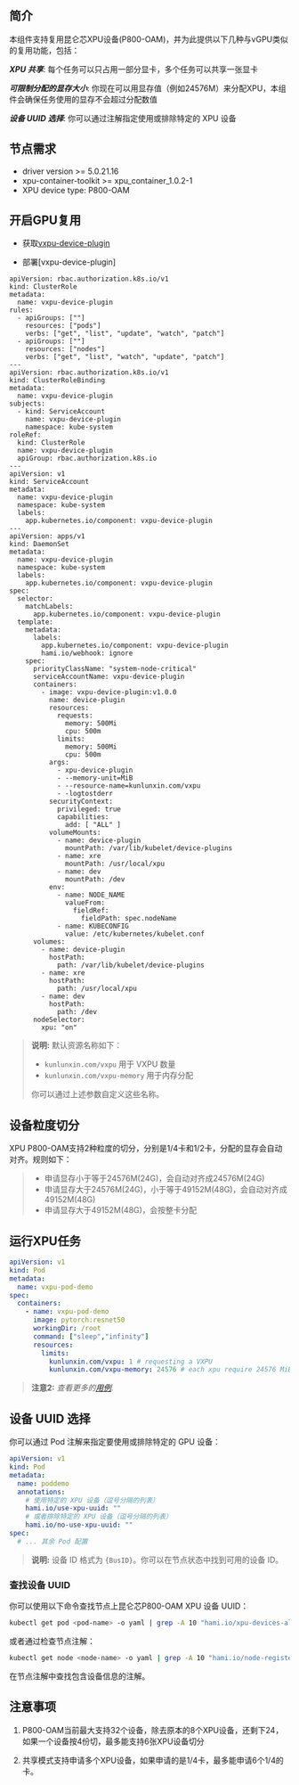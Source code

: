 ## 简介

本组件支持复用昆仑芯XPU设备(P800-OAM)，并为此提供以下几种与vGPU类似的复用功能，包括：

***XPU 共享***: 每个任务可以只占用一部分显卡，多个任务可以共享一张显卡

***可限制分配的显存大小***: 你现在可以用显存值（例如24576M）来分配XPU，本组件会确保任务使用的显存不会超过分配数值

***设备 UUID 选择***: 你可以通过注解指定使用或排除特定的 XPU 设备


## 节点需求
* driver version >= 5.0.21.16
* xpu-container-toolkit >= xpu_container_1.0.2-1
* XPU device type: P800-OAM

## 开启GPU复用

* 获取[vxpu-device-plugin](https://hub.docker.com/r/riseunion/vxpu-device-plugin)

* 部署[vxpu-device-plugin]
```
apiVersion: rbac.authorization.k8s.io/v1
kind: ClusterRole
metadata:
  name: vxpu-device-plugin
rules:
  - apiGroups: [""]
    resources: ["pods"]
    verbs: ["get", "list", "update", "watch", "patch"]
  - apiGroups: [""]
    resources: ["nodes"]
    verbs: ["get", "list", "watch", "update", "patch"]
---
apiVersion: rbac.authorization.k8s.io/v1
kind: ClusterRoleBinding
metadata:
  name: vxpu-device-plugin
subjects:
  - kind: ServiceAccount
    name: vxpu-device-plugin
    namespace: kube-system
roleRef:
  kind: ClusterRole
  name: vxpu-device-plugin
  apiGroup: rbac.authorization.k8s.io
---
apiVersion: v1
kind: ServiceAccount
metadata:
  name: vxpu-device-plugin
  namespace: kube-system
  labels:
    app.kubernetes.io/component: vxpu-device-plugin
---
apiVersion: apps/v1
kind: DaemonSet
metadata:
  name: vxpu-device-plugin
  namespace: kube-system
  labels:
    app.kubernetes.io/component: vxpu-device-plugin
spec:
  selector:
    matchLabels:
      app.kubernetes.io/component: vxpu-device-plugin
  template:
    metadata:
      labels:
        app.kubernetes.io/component: vxpu-device-plugin
        hami.io/webhook: ignore
    spec:
      priorityClassName: "system-node-critical"
      serviceAccountName: vxpu-device-plugin
      containers:
        - image: vxpu-device-plugin:v1.0.0
          name: device-plugin
          resources:
            requests:
              memory: 500Mi
              cpu: 500m
            limits:
              memory: 500Mi
              cpu: 500m
          args:
            - xpu-device-plugin
            - --memory-unit=MiB
            - --resource-name=kunlunxin.com/vxpu
            - -logtostderr
          securityContext:
            privileged: true
            capabilities:
              add: [ "ALL" ]
          volumeMounts:
            - name: device-plugin
              mountPath: /var/lib/kubelet/device-plugins
            - name: xre
              mountPath: /usr/local/xpu
            - name: dev
              mountPath: /dev
          env:
            - name: NODE_NAME
              valueFrom:
                fieldRef:
                  fieldPath: spec.nodeName
            - name: KUBECONFIG
              value: /etc/kubernetes/kubelet.conf
      volumes:
        - name: device-plugin
          hostPath:
            path: /var/lib/kubelet/device-plugins
        - name: xre
          hostPath:
            path: /usr/local/xpu
        - name: dev
          hostPath:
            path: /dev
      nodeSelector:
        xpu: "on"
```


> **说明:** 默认资源名称如下：
> - `kunlunxin.com/vxpu` 用于 VXPU 数量
> - `kunlunxin.com/vxpu-memory` 用于内存分配
>
> 你可以通过上述参数自定义这些名称。

## 设备粒度切分

XPU P800-OAM支持2种粒度的切分，分别是1/4卡和1/2卡，分配的显存会自动对齐。规则如下：
> - 申请显存小于等于24576M(24G)，会自动对齐成24576M(24G)
> - 申请显存大于24576M(24G)，小于等于49152M(48G)，会自动对齐成49152M(48G)
> - 申请显存大于49152M(48G)，会按整卡分配

## 运行XPU任务

```yaml
apiVersion: v1
kind: Pod
metadata:
  name: vxpu-pod-demo
spec:
  containers:
    - name: vxpu-pod-demo
      image: pytorch:resnet50
      workingDir: /root
      command: ["sleep","infinity"]
      resources:
        limits:
          kunlunxin.com/vxpu: 1 # requesting a VXPU
          kunlunxin.com/vxpu-memory: 24576 # each xpu require 24576 MiB device memory
```

> **注意2:** *查看更多的[用例](../examples/kunlun/).*

## 设备 UUID 选择

你可以通过 Pod 注解来指定要使用或排除特定的 GPU 设备：

```yaml
apiVersion: v1
kind: Pod
metadata:
  name: poddemo
  annotations:
    # 使用特定的 XPU 设备（逗号分隔的列表）
    hami.io/use-xpu-uuid: ""
    # 或者排除特定的 XPU 设备（逗号分隔的列表）
    hami.io/no-use-xpu-uuid: ""
spec:
  # ... 其余 Pod 配置
```

> **说明:** 设备 ID 格式为 `{BusID}`。你可以在节点状态中找到可用的设备 ID。

### 查找设备 UUID

你可以使用以下命令查找节点上昆仑芯P800-OAM XPU 设备 UUID：

```bash
kubectl get pod <pod-name> -o yaml | grep -A 10 "hami.io/xpu-devices-allocated"
```

或者通过检查节点注解：

```bash
kubectl get node <node-name> -o yaml | grep -A 10 "hami.io/node-register-xpu"
```

在节点注解中查找包含设备信息的注解。


## 注意事项

1. P800-OAM当前最大支持32个设备，除去原本的8个XPU设备，还剩下24，如果一个设备按4份切，最多能支持6张XPU设备切分

2. 共享模式支持申请多个XPU设备，如果申请的是1/4卡，最多能申请6个1/4的卡。
